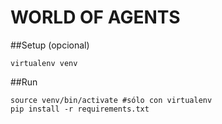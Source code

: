 # WORLD OF AGENTS

##Setup (opcional)

```
virtualenv venv
```

##Run

```
source venv/bin/activate #sólo con virtualenv
pip install -r requirements.txt
```